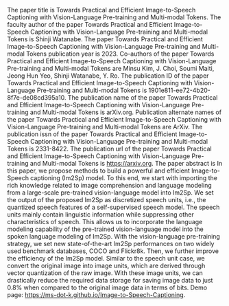 The paper title is Towards Practical and Efficient Image-to-Speech Captioning with Vision-Language Pre-training and Multi-modal Tokens.
The faculty author of the paper Towards Practical and Efficient Image-to-Speech Captioning with Vision-Language Pre-training and Multi-modal Tokens is Shinji Watanabe.
The paper Towards Practical and Efficient Image-to-Speech Captioning with Vision-Language Pre-training and Multi-modal Tokens publication year is 2023.
Co-authors of the paper Towards Practical and Efficient Image-to-Speech Captioning with Vision-Language Pre-training and Multi-modal Tokens are Minsu Kim, J. Choi, Soumi Maiti, Jeong Hun Yeo, Shinji Watanabe, Y. Ro.
The publication ID of the paper Towards Practical and Efficient Image-to-Speech Captioning with Vision-Language Pre-training and Multi-modal Tokens is 1901e811-ee72-4b20-8f7e-de08cd395a10.
The publication name of the paper Towards Practical and Efficient Image-to-Speech Captioning with Vision-Language Pre-training and Multi-modal Tokens is arXiv.org.
Publication alternate names of the paper Towards Practical and Efficient Image-to-Speech Captioning with Vision-Language Pre-training and Multi-modal Tokens are ArXiv.
The publication issn of the paper Towards Practical and Efficient Image-to-Speech Captioning with Vision-Language Pre-training and Multi-modal Tokens is 2331-8422.
The publication url of the paper Towards Practical and Efficient Image-to-Speech Captioning with Vision-Language Pre-training and Multi-modal Tokens is https://arxiv.org.
The paper abstract is In this paper, we propose methods to build a powerful and efficient Image-to-Speech captioning (Im2Sp) model. To this end, we start with importing the rich knowledge related to image comprehension and language modeling from a large-scale pre-trained vision-language model into Im2Sp. We set the output of the proposed Im2Sp as discretized speech units, i.e., the quantized speech features of a self-supervised speech model. The speech units mainly contain linguistic information while suppressing other characteristics of speech. This allows us to incorporate the language modeling capability of the pre-trained vision-language model into the spoken language modeling of Im2Sp. With the vision-language pre-training strategy, we set new state-of-the-art Im2Sp performances on two widely used benchmark databases, COCO and Flickr8k. Then, we further improve the efficiency of the Im2Sp model. Similar to the speech unit case, we convert the original image into image units, which are derived through vector quantization of the raw image. With these image units, we can drastically reduce the required data storage for saving image data to just 0.8% when compared to the original image data in terms of bits. Demo page: https://ms-dot-k.github.io/Image-to-Speech-Captioning.
